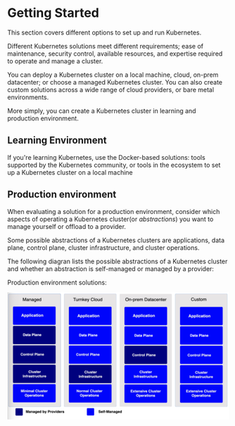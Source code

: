 # Getting Started

This section covers different options to set up and run Kubernetes.

Different Kubernetes solutions meet different requirements; ease of maintenance, security control, available resources, and expertise required to operate and manage a cluster.

You can deploy a Kubernetes cluster on a local machine, cloud, on-prem datacenter; or choose a managed Kubernetes cluster. You can also create custom solutions across a wide range of cloud providers, or bare metal environments.

More simply, you can create a Kubernetes cluster in learning and production environment.

## Learning Environment

If you're learning Kubernetes, use the Docker-based solutions: tools supported by the Kubernetes community, or tools in the ecosystem to set up a Kubernetes cluster on a local machine

## Production environment

When evaluating a solution for a production environment, consider which aspects of operating a Kubernetes cluster(or *abstractions*) you want to manage yourself or offload to a provider.

Some possible abstractions of a Kubernetes clusters are applications, data plane, control plane, cluster infrastructure, and cluster operations.

The following diagran lists the possible abstractions of a Kubernetes cluster and whether an abstraction is self-managed or managed by a provider:

Production environment solutions:

![Production Environment](./Resources/Production_Environment.png)
